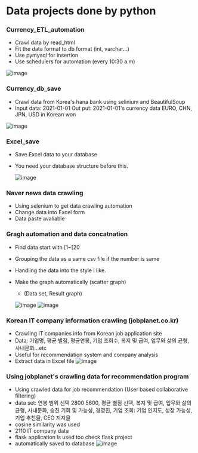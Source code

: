 # Data projects done by python

### <DB is private use your DB to fit the model>

### Currency_ETL_automation

- Crawl data by read_html
- Fit the data format to db format (int, varchar...)
- Use pymysql for insertion
- Use schedulers for automation (every 10:30 a.m) 
  
![image](https://user-images.githubusercontent.com/50603209/131627788-1621daa0-3676-4ec8-b227-f5cbac04316f.png)

### Currency_db_save

- Crawl data from Korea's hana bank using selinium and BeautifulSoup
- Input data: 2021-01-01 Out put: 2021-01-01's currency data EURO, CHN, JPN, USD in Korean won
  
![image](https://user-images.githubusercontent.com/50603209/131627897-8c3a4190-c6b1-4c73-8ea9-7b7630e4528c.png)

### Excel_save

- Save Excel data to your database
- You need your database structure before this. 

  ![image](https://user-images.githubusercontent.com/50603209/131627970-1b959313-f2d6-425d-93be-21b1db455ffe.png)

 ### Naver news data crawling
  
- Using selenium to get data crawling automation
- Change data into Excel form
- Data paste avaliable

### Gragh automation and data concatnation
  
- Find data start with [1~[20
- Grouping the data as a same csv file if the number is same
- Handling the data into the style I like.
- Make the graph automatically (scatter graph)
  - (Data set,           Result graph)
  
  ![image](https://user-images.githubusercontent.com/50603209/133026964-1eae1d25-dec0-40ea-b15d-425277dd238c.png) ![image](https://user-images.githubusercontent.com/50603209/133028536-65e95d65-5366-4fa7-b141-fc6bb20e1f4f.png)

### Korean IT company information crawling (jobplanet.co.kr)
- Crawling IT companies info from Korean job application site
- Data: 기업명, 평균 별점, 평균연봉, 기업 조회수, 복지 및 급여, 업무와 삶의 균형, 사내문화...etc
- Useful for recommendation system and company analysis
- Extract data in Excel file
![image](https://user-images.githubusercontent.com/50603209/138049911-a0d27238-c79c-4c0d-84b1-793e345ae036.png)
### Using jobplanet's crawling data for recommendation program
- Using crawled data for job recommendation (User based collaborative filtering)
- data set: 연봉 범위 선택 2800 5600, 평균 별점 선택, 복지 및 급여, 업무와 삶의 균형, 사내문화, 승진 기회 및 가능성, 경영진, 기업 조회: 기업 인지도, 성장 가능성, 기업 추천율, CEO 지지율
- cosine similarity was used
- 2110 IT company data
- flask application is used too check flask project
- automatically saved to database
![image](https://user-images.githubusercontent.com/50603209/139201623-b36fad60-e3c2-4e29-a3ac-5f62ac6ab9e8.png)

